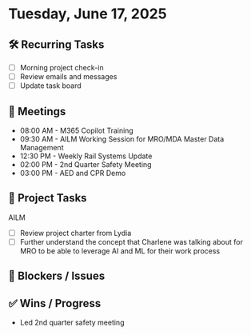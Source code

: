 # Tuesday, June 17, 2025

## 🛠️ Recurring Tasks

- [ ] Morning project check-in
- [ ] Review emails and messages
- [ ] Update task board

## 📅 Meetings

- 08:00 AM - M365 Copilot Training
- 09:30 AM - AILM Working Session for MRO/MDA Master Data Management
- 12:30 PM - Weekly Rail Systems Update
- 02:00 PM - 2nd Quarter Safety Meeting
- 03:00 PM - AED and CPR Demo

## 📝 Project Tasks

AILM
- [ ] Review project charter from Lydia
- [ ] Further understand the concept that Charlene was talking about for MRO to be able to leverage AI and ML for their work process

## 🚧 Blockers / Issues

## ✅ Wins / Progress

- Led 2nd quarter safety meeting
